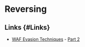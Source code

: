 # Reversing

## Links {#Links}

* [WAF Evasion Techniques](https://medium.com/secjuice/waf-evasion-techniques-718026d693d8) - [Part 2](https://medium.com/secjuice/web-application-firewall-waf-evasion-techniques-2-125995f3e7b0)


